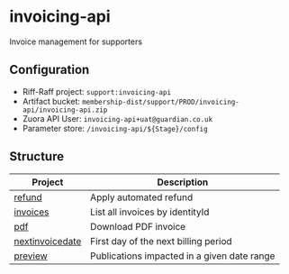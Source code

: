 # invoicing-api

Invoice management for supporters

## Configuration

* Riff-Raff project: `support:invoicing-api`
* Artifact bucket: `membership-dist/support/PROD/invoicing-api/invoicing-api.zip`
* Zuora API User: `invoicing-api+uat@guardian.co.uk`
* Parameter store: `/invoicing-api/${Stage}/config`

## Structure

| Project                                                           | Description                                     |                                    
| ----------------------------------------------------------------- | ----------------------------------------------- |
| [refund](src/main/scala/com/gu/invoicing/refund)                  | Apply automated refund                          |
| [invoices](src/main/scala/com/gu/invoicing/invoice)               | List all invoices by identityId                 |
| [pdf](src/main/scala/com/gu/invoicing/pdf)                        | Download PDF invoice                            |
| [nextinvoicedate](src/main/scala/com/gu/invoicing/nextinvoicedate)| First day of the next billing period            |
| [preview](src/main/scala/com/gu/invoicing/preview)                | Publications impacted in a given date range     |

